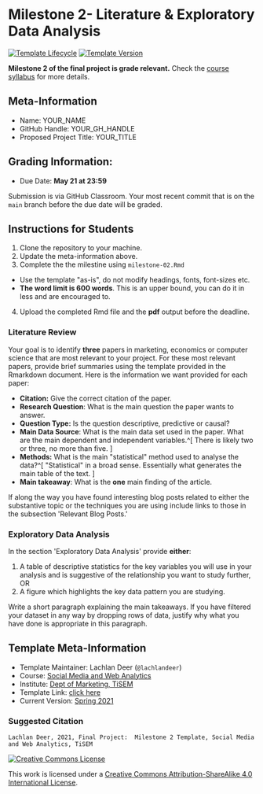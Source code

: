 # Milestone 2- Literature & Exploratory Data Analysis

[![Template Lifecycle](https://img.shields.io/badge/lifecycle-maturing-blue.svg)](https://www.tidyverse.org/lifecycle/#maturing)
[![Template Version](https://img.shields.io/badge/version-2021-green.svg)]()

**Milestone 2 of the final project is grade relevant.**
Check the [course syllabus](https://tisem-digital-marketing.github.io/2021-smwa/assets/syllabus.pdf) for more details.

## Meta-Information 

* Name: YOUR_NAME
* GitHub Handle: YOUR_GH_HANDLE
* Proposed Project Title: YOUR_TITLE

## Grading Information:

* Due Date: **May 21 at 23:59**

Submission is via GitHub Classroom.
Your most recent commit that is on the `main` branch before the due date will be graded.

## Instructions for Students

1. Clone the repository to your machine.
2. Update the meta-information above.
3. Complete the the milestine using `milestone-02.Rmd`
  * Use the template "as-is", do not modify headings, fonts, font-sizes etc.
  * **The word limit is 600 words**. This is an upper bound, you can do it in less and are encouraged to.
4. Upload the completed Rmd file and the **pdf** output before the deadline.
  
### Literature Review

Your goal is to identify **three** papers in marketing, economics or computer science that are most relevant to your project.
For these most relevant papers, provide brief summaries using the template provided in the Rmarkdown document.
Here is the information we want provided for each paper:

* **Citation:** Give the correct citation of the paper.
* **Research Question**: What is the main question the paper wants to answer.
* **Question Type:** Is the question descriptive, predictive or causal?
* **Main Data Source**: What is the main data set used in the paper. What are the main dependent and independent variables.^[
  There is likely two or three, no more than five.
]
* **Methods:** What is the main "statistical" method used to analyse the data?^[
"Statistical" in a broad sense. Essentially what generates the main table of the text.
]
* **Main takeaway**: What is the **one** main finding of the article.

If along the way you have found interesting blog posts related to either the substantive topic or the techniques you are using include links to those in the subsection 'Relevant Blog Posts.'

### Exploratory Data Analysis

In the section 'Exploratory Data Analysis' provide **either**:

1. A table of descriptive statistics for the key variables you will use in your analysis and is suggestive of the relationship you want to study further, OR
2. A figure which highlights the key data pattern you are studying.

Write a short paragraph explaining the main takeaways. 
If you have filtered your dataset in any way by dropping rows of data, justify why what you have done is appropriate in this paragraph. 

## Template Meta-Information

*   Template Maintainer: Lachlan Deer (`@lachlandeer`)
*   Course: [Social Media and Web Analytics](https://github.com/tisem-digital-marketing)
*   Institute: [Dept of Marketing, TiSEM](https://www.tilburguniversity.edu/about/schools/economics-and-management/organization/departments/marketing)
*   Template Link: [click here]()
*   Current Version: [Spring 2021](https://tisem-digital-marketing.github.io/2021-smwa/)

### Suggested Citation

```
Lachlan Deer, 2021, Final Project:  Milestone 2 Template, Social Media and Web Analytics, TiSEM
```

<a rel="license" href="http://creativecommons.org/licenses/by-sa/4.0/"><img alt="Creative Commons License" style="border-width:0" src="https://i.creativecommons.org/l/by-sa/4.0/88x31.png" /></a><br />

This work is licensed under a <a rel="license" href="http://creativecommons.org/licenses/by-sa/4.0/">Creative Commons Attribution-ShareAlike 4.0 International License</a>.
